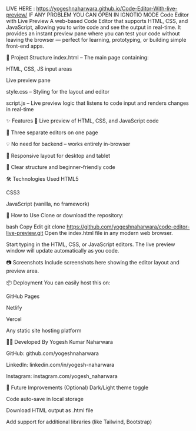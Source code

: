 LIVE HERE : https://yogeshnaharwara.github.io/Code-Editor-With-live-preview/   IF ANY PROBLEM YOU CAN OPEN IN IGNOTIO MODE
Code Editor with Live Preview
A web-based Code Editor that supports HTML, CSS, and JavaScript, allowing you to write code and see the output in real-time. It provides an instant preview pane where you can test your code without leaving the browser — perfect for learning, prototyping, or building simple front-end apps.

📁 Project Structure
index.html – The main page containing:

HTML, CSS, JS input areas

Live preview pane

style.css – Styling for the layout and editor

script.js – Live preview logic that listens to code input and renders changes in real-time

✨ Features
🔄 Live preview of HTML, CSS, and JavaScript code

🧩 Three separate editors on one page

💡 No need for backend – works entirely in-browser

📱 Responsive layout for desktop and tablet

🧹 Clear structure and beginner-friendly code

🛠️ Technologies Used
HTML5

CSS3

JavaScript (vanilla, no framework)

🚀 How to Use
Clone or download the repository:

bash
Copy
Edit
git clone https://github.com/yogeshnaharwara/code-editor-live-preview.git
Open the index.html file in any modern web browser.

Start typing in the HTML, CSS, or JavaScript editors.
The live preview window will update automatically as you code.

📷 Screenshots
Include screenshots here showing the editor layout and preview area.

📦 Deployment
You can easily host this on:

GitHub Pages

Netlify

Vercel

Any static site hosting platform

👨‍💻 Developed By
Yogesh Kumar Naharwara

GitHub: github.com/yogeshnaharwara

LinkedIn: linkedin.com/in/yogesh-naharwara

Instagram: instagram.com/yogesh_naharwara

📌 Future Improvements (Optional)
Dark/Light theme toggle

Code auto-save in local storage

Download HTML output as .html file

Add support for additional libraries (like Tailwind, Bootstrap)


